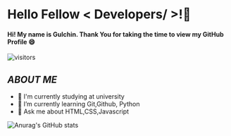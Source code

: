 # Hello Fellow < Developers/ >!:wave:


#### Hi! My name is Gulchin. Thank You for taking the time to view my GitHub Profile 😄
![visitors](https://visitor-badge.glitch.me/badge?page_id=page.id)


## *ABOUT ME*
- 🔭 I'm currently studying at university
- 🌱 I’m currently learning Git,Github, Python
- 💬 Ask me about HTML,CSS,Javascript

![Anurag's GitHub stats](https://github-readme-stats.vercel.app/api?username=GulcinMustafazada&theme=dark&show_icons=true)
